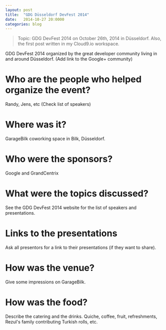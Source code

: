 ```yaml
---
layout: post
title:  "GDG Düsseldorf DevFest 2014"
date:   2014-10-27 20:0000
categories: blog
---
```


> Topic: GDG DevFest 2014 on October 26th, 2014 in Düsseldorf. Also, the first post written in my Cloud9.io workspace.

GDG DevFest 2014 organized by the great developer community living in and around Düsseldorf.
(Add link to the Google+ community)

# Who are the people who helped organize the event?
Randy, Jens, etc
(Check list of speakers)

# Where was it?
GarageBilk coworking space in Bilk, Düsseldorf.

# Who were the sponsors?
Google and GrandCentrix

# What were the topics discussed?
See the GDG DevFest 2014 website for the list of speakers and presentations.

# Links to the presentations
Ask all presentors for a link to their presentations (if they want to share).

# How was the venue?
Give some impressions on GarageBilk.

# How was the food?
Describe the catering and the drinks. Quiche, coffee, fruit, refreshments, Rezul's family contributing Turkish rolls, etc.